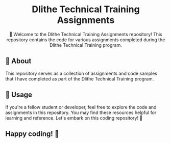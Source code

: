 
<h1 align="center">Dlithe Technical Training Assignments </h1>

<!-- Project Description -->
<p align="center">🚀 Welcome to the Dlithe Technical Training Assignments repository! This repository contains the code for various assignments completed during the Dlithe Technical Training program.</p>


<!-- About Section -->
## 📖 About

This repository serves as a collection of assignments and code samples that I have completed as part of the Dlithe Technical Training program. 
<!-- Assignments Section -->
## 🌟 Usage

If you're a fellow student or developer, feel free to explore the code and assignments in this repository. You may find these resources helpful for learning and reference.
Let's embark on this coding repository! 🚀
## Happy coding! 🚀
